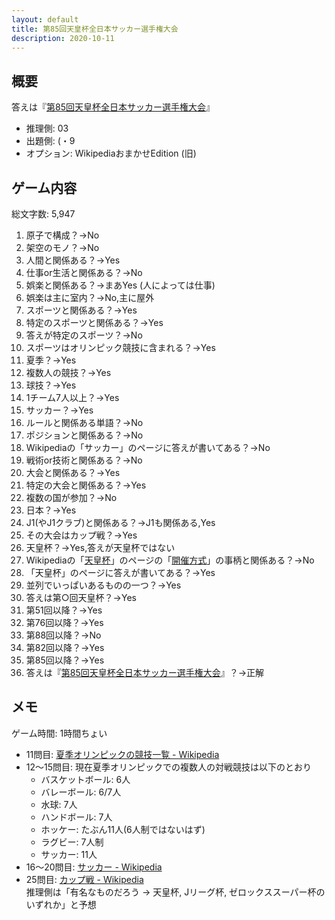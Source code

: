 ```yaml
---
layout: default
title: 第85回天皇杯全日本サッカー選手権大会
description: 2020-10-11
---
```


## 概要

答えは『[第85回天皇杯全日本サッカー選手権大会](https://ja.wikipedia.org/wiki/%E7%AC%AC85%E5%9B%9E%E5%A4%A9%E7%9A%87%E6%9D%AF%E5%85%A8%E6%97%A5%E6%9C%AC%E3%82%B5%E3%83%83%E3%82%AB%E3%83%BC%E9%81%B8%E6%89%8B%E6%A8%A9%E5%A4%A7%E4%BC%9A)』

- 推理側: 03
- 出題側: (・9
- オプション: WikipediaおまかせEdition (旧)

## ゲーム内容

総文字数: 5,947

1. 原子で構成？→No
2. 架空のモノ？→No
3. 人間と関係ある？→Yes
4. 仕事or生活と関係ある？→No
5. 娯楽と関係ある？→まあYes (人によっては仕事)
6. 娯楽は主に室内？→No,主に屋外
7. スポーツと関係ある？→Yes
8. 特定のスポーツと関係ある？→Yes
9. 答えが特定のスポーツ？→No
10. スポーツはオリンピック競技に含まれる？→Yes
11. 夏季？→Yes
12. 複数人の競技？→Yes
13. 球技？→Yes
14. 1チーム7人以上？→Yes
15. サッカー？→Yes
16. ルールと関係ある単語？→No
17. ポジションと関係ある？→No
18. Wikipediaの「サッカー」のページに答えが書いてある？→No
19. 戦術or技術と関係ある？→No
20. 大会と関係ある？→Yes
21. 特定の大会と関係ある？→Yes
22. 複数の国が参加？→No
23. 日本？→Yes
24. J1(やJ1クラブ)と関係ある？→J1も関係ある,Yes
25. その大会はカップ戦？→Yes
26. 天皇杯？→Yes,答えが天皇杯ではない
27. Wikipediaの「[天皇杯](https://ja.wikipedia.org/wiki/%E5%A4%A9%E7%9A%87%E6%9D%AF_JFA_%E5%85%A8%E6%97%A5%E6%9C%AC%E3%82%B5%E3%83%83%E3%82%AB%E3%83%BC%E9%81%B8%E6%89%8B%E6%A8%A9%E5%A4%A7%E4%BC%9A)」のページの「[開催方式](https://ja.wikipedia.org/wiki/%E5%A4%A9%E7%9A%87%E6%9D%AF_JFA_%E5%85%A8%E6%97%A5%E6%9C%AC%E3%82%B5%E3%83%83%E3%82%AB%E3%83%BC%E9%81%B8%E6%89%8B%E6%A8%A9%E5%A4%A7%E4%BC%9A#%E9%96%8B%E5%82%AC%E6%96%B9%E5%BC%8F)」の事柄と関係ある？→No
28. 「天皇杯」のページに答えが書いてある？→Yes
29. 並列でいっぱいあるものの一つ？→Yes
30. 答えは第○回天皇杯？→Yes
31. 第51回以降？→Yes
32. 第76回以降？→Yes
33. 第88回以降？→No
34. 第82回以降？→Yes
35. 第85回以降？→Yes
36. 答えは『[第85回天皇杯全日本サッカー選手権大会](https://ja.wikipedia.org/wiki/%E7%AC%AC85%E5%9B%9E%E5%A4%A9%E7%9A%87%E6%9D%AF%E5%85%A8%E6%97%A5%E6%9C%AC%E3%82%B5%E3%83%83%E3%82%AB%E3%83%BC%E9%81%B8%E6%89%8B%E6%A8%A9%E5%A4%A7%E4%BC%9A)』？→正解

## メモ

ゲーム時間: 1時間ちょい

- 11問目: [夏季オリンピックの競技一覧 - Wikipedia](https://ja.wikipedia.org/wiki/%E5%A4%8F%E5%AD%A3%E3%82%AA%E3%83%AA%E3%83%B3%E3%83%94%E3%83%83%E3%82%AF%E3%81%AE%E7%AB%B6%E6%8A%80%E4%B8%80%E8%A6%A7)
- 12～15問目: 現在夏季オリンピックでの複数人の対戦競技は以下のとおり
  - バスケットボール: 6人
  - バレーボール: 6/7人
  - 水球: 7人
  - ハンドボール: 7人
  - ホッケー: たぶん11人(6人制ではないはず)
  - ラグビー: 7人制
  - サッカー: 11人
- 16～20問目: [サッカー - Wikipedia](https://ja.wikipedia.org/wiki/%E3%82%B5%E3%83%83%E3%82%AB%E3%83%BC)
- 25問目: [カップ戦 - Wikipedia](https://ja.wikipedia.org/wiki/%E3%82%AB%E3%83%83%E3%83%97%E6%88%A6)  
推理側は「有名なものだろう → 天皇杯, Jリーグ杯, ゼロックススーパー杯のいずれか」と予想
